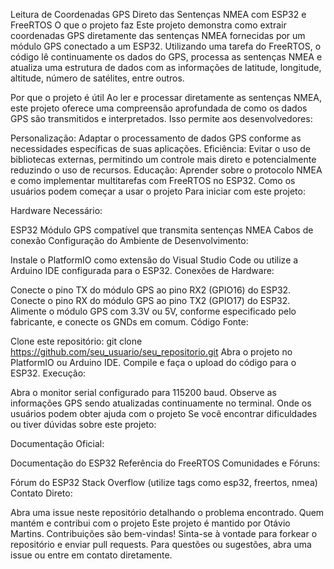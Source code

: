 Leitura de Coordenadas GPS Direto das Sentenças NMEA com ESP32 e FreeRTOS
O que o projeto faz
Este projeto demonstra como extrair coordenadas GPS diretamente das sentenças NMEA fornecidas por um módulo GPS conectado a um ESP32. Utilizando uma tarefa do FreeRTOS, o código lê continuamente os dados do GPS, processa as sentenças NMEA e atualiza uma estrutura de dados com as informações de latitude, longitude, altitude, número de satélites, entre outros.

Por que o projeto é útil
Ao ler e processar diretamente as sentenças NMEA, este projeto oferece uma compreensão aprofundada de como os dados GPS são transmitidos e interpretados. Isso permite aos desenvolvedores:

Personalização: Adaptar o processamento de dados GPS conforme as necessidades específicas de suas aplicações.
Eficiência: Evitar o uso de bibliotecas externas, permitindo um controle mais direto e potencialmente reduzindo o uso de recursos.
Educação: Aprender sobre o protocolo NMEA e como implementar multitarefas com FreeRTOS no ESP32.
Como os usuários podem começar a usar o projeto
Para iniciar com este projeto:

Hardware Necessário:

ESP32
Módulo GPS compatível que transmita sentenças NMEA
Cabos de conexão
Configuração do Ambiente de Desenvolvimento:

Instale o PlatformIO como extensão do Visual Studio Code ou utilize a Arduino IDE configurada para o ESP32.
Conexões de Hardware:

Conecte o pino TX do módulo GPS ao pino RX2 (GPIO16) do ESP32.
Conecte o pino RX do módulo GPS ao pino TX2 (GPIO17) do ESP32.
Alimente o módulo GPS com 3.3V ou 5V, conforme especificado pelo fabricante, e conecte os GNDs em comum.
Código Fonte:

Clone este repositório: git clone https://github.com/seu_usuario/seu_repositorio.git
Abra o projeto no PlatformIO ou Arduino IDE.
Compile e faça o upload do código para o ESP32.
Execução:

Abra o monitor serial configurado para 115200 baud.
Observe as informações GPS sendo atualizadas continuamente no terminal.
Onde os usuários podem obter ajuda com o projeto
Se você encontrar dificuldades ou tiver dúvidas sobre este projeto:

Documentação Oficial:

Documentação do ESP32
Referência do FreeRTOS
Comunidades e Fóruns:

Fórum do ESP32
Stack Overflow (utilize tags como esp32, freertos, nmea)
Contato Direto:

Abra uma issue neste repositório detalhando o problema encontrado.
Quem mantém e contribui com o projeto
Este projeto é mantido por Otávio Martins. Contribuições são bem-vindas! Sinta-se à vontade para forkear o repositório e enviar pull requests. Para questões ou sugestões, abra uma issue ou entre em contato diretamente.

